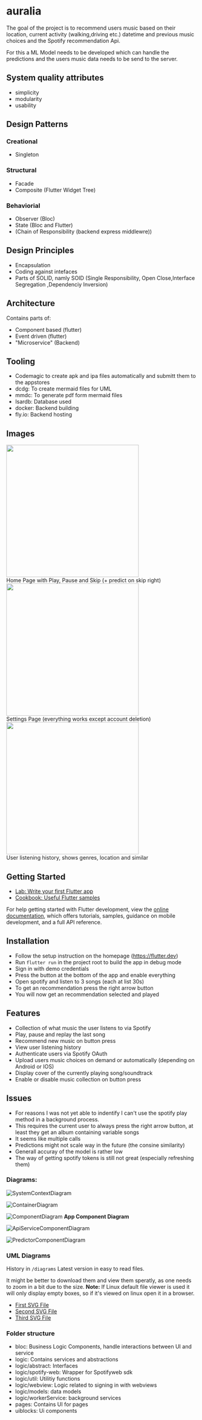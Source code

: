 # auralia

The goal of the project is to recommend users music based on their location, current activity (walking,driving etc.) datetime and previous music choices and the Spotify recommendation Api.

For this a ML Model needs to be developed which can handle the predictions and the users music data needs to be send to the server.

## System quality attributes

- simplicity
- modularity
- usability

## Design Patterns

### Creational

- Singleton

### Structural
- Facade
- Composite (Flutter Widget Tree)

### Behaviorial

- Observer (Bloc)
- State (Bloc and Flutter)
- (Chain of Responsibility (backend express middlewre))

## Design Principles
- Encapsulation
- Coding against intefaces
- Parts of SOLID, namly SOID (Single Responsibility, Open Close,Interface Segregation ,Dependenciy Inversion)

## Architecture
Contains parts of:
- Component based (flutter)
- Event driven (flutter)
- "Microservice" (Backend)

## Tooling
- Codemagic to create apk and ipa files automatically and submitt them to the appstores
- dcdg: To create mermaid files for UML
- mmdc: To generate pdf form mermaid files
- Isardb: Database used
- docker: Backend building
- fly.io: Backend hosting

## Images


<img src="./diagrams/home.jpeg" height="350px">
<br>
Home Page with Play, Pause and Skip (+ predict on skip right)

<img src="./diagrams/settings.jpeg" height="350px">
<br>
Settings Page (everything works except account deletion)

<img src="./diagrams/history.jpeg" width="350px">
<br>
User listening history, shows genres, location and similar


## Getting Started

- [Lab: Write your first Flutter app](https://docs.flutter.dev/get-started/codelab)
- [Cookbook: Useful Flutter samples](https://docs.flutter.dev/cookbook)

For help getting started with Flutter development, view the
[online documentation](https://docs.flutter.dev/), which offers tutorials,
samples, guidance on mobile development, and a full API reference.


## Installation

- Follow the setup instruction on the homepage (https://flutter.dev)
- Run `flutter run` in the project root to build the app in debug mode
- Sign in with demo credentials
- Press the button at the bottom of the app and enable everything
- Open spotify and listen to 3 songs (each at list 30s)
- To get an recommendation press the right arrow button
- You will now get an recommendation selected and played


## Features

- Collection of what music the user listens to via Spotify
- Play, pause and replay the last song
- Recommend new music on button press
- View user listening history
- Authenticate users via Spotify OAuth
- Upload users music choices on demand or automatically (depending on Android or IOS)
- Display cover of the currently playing song/soundtrack
- Enable or disable music collection on button press

## Issues
- For reasons I was not yet able to indentify I can't use the spotify play method in a background process.
- This requires the current user to always press the right arrow button, at least they get an album containing variable songs 
- It seems like multiple calls 
- Predictions might not scale way in the future (the consine similarity)
- Generall accuray of the model is rather low
- The way of getting spotify tokens is still not great (especially refreshing them)

### Diagrams:
![SystemContextDiagram](./diagrams/SystemContext.drawio.png)

![ContainerDiagram](./diagrams/ContainerDiagram.drawio.png)

![ComponentDiagram](./diagrams/AppComponentDiagram.drawio.png)
**App Component Diagram**

![ApiServiceComponentDiagram](./diagrams/ApiServiceComponentDiagram.drawio.png)

![PredictorComponentDiagram](./diagrams/PredictorComponentDiagram.drawio.png)

### UML Diagrams
History in `/diagrams`
Latest version in easy to read files.

It might be better to download them and view them speratly, as one needs to zoom in a bit due to the size.
**Note:** If Linux default file viewer is used it will only display empty boxes, so if it's viewed on linux open it in a browser.
 
- [First SVG File](./diagrams/output-4-1.svg)
- [Second SVG File](./diagrams/output-4-2.svg)
- [Third SVG File](./diagrams/output-4-3.svg)


### Folder structure
- bloc: Business Logic Components, handle interactions between UI and service
- logic: Contains services and abstractions
- logic/abstract: Interfaces
- logic/spotify-web: Wrapper for Spotifyweb sdk
- logic/util: Utilitiy functions
- logic/webview: Logic related to signing in with webviews
- logic/models: data models
- logic/workerService: background services
- pages: Contains UI for pages
- uiblocks: Ui components